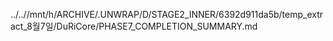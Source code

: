 ../..//mnt/h/ARCHIVE/.UNWRAP/D/STAGE2_INNER/6392d911da5b/temp_extract_8월7일/DuRiCore/PHASE7_COMPLETION_SUMMARY.md